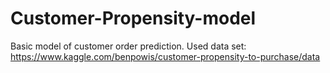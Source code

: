 # Customer-Propensity-model
Basic model of customer order prediction. Used data set: https://www.kaggle.com/benpowis/customer-propensity-to-purchase/data
